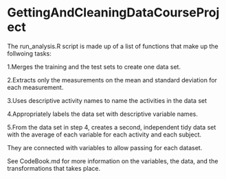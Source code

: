 GettingAndCleaningDataCourseProject
===================================

The run_analysis.R script is made up of a list of functions that make up the follwoing tasks:

1.Merges the training and the test sets to create one data set.

2.Extracts only the measurements on the mean and standard deviation for each measurement. 

3.Uses descriptive activity names to name the activities in the data set

4.Appropriately labels the data set with descriptive variable names. 

5.From the data set in step 4, creates a second, independent tidy data set with the average of each variable for each activity and each subject.

They are connected with variables to allow passing for each dataset.

See CodeBook.md for more information on the variables, the data, and the transformations that takes place.
